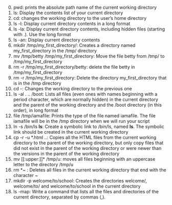 0. pwd: prints the absolute path name of the current working directory
1. ls: Display the contents list of your current directory
2. cd: changes the working directory to the user’s home directory
3. ls -l: Display current directory contents in a long format
4. ls -la: Display current directory contents, including hidden files (starting with .). Use the long format
5. ls -an: Display current directory contents
6. mkdir /tmp/my_first_directory/: Creates a directory named my_first_directory in the /tmp/ directory
7. mv /tmp/betty /tmp/my_first_directory: Move the file betty from /tmp/ to /tmp/my_first_directory
8. rm -r /tmp/my_first_directory/betty: delete the file betty in /tmp/my_first_directory
9. rm -r /tmp/my_first_directory: Delete the directory my_first_directory that is in the /tmp directory
10. cd -: Changes the working directory to the previous one
11. ls -al . .. /boot: Lists all files (even ones with names beginning with a period character, which are normally hidden) in the current directory and the parent of the working directory and the /boot directory (in this order), in long format
12. file /tmp/iamafile: Prints the type of the file named iamafile. The file iamafile will be in the /tmp directory when we will run your script
13. ln -s /bin/ls __ls__: Create a symbolic link to /bin/ls, named __ls__. The symbolic link should be created in the current working directory
14. cp -r -u *.html ..: Copies all the HTML files from the current working directory to the parent of the working directory, but only copy files that did not exist in the parent of the working directory or were newer than the versions in the parent of the working directory
15. mv [[:upper:]]* /tmp/u: moves all files beginning with an uppercase letter to the directory /tmp/u
16. rm *~ : Deletes all files in the current working directory that end with the character ~
17. mkdir -p welcome/to/school: Creates the directories welcome/, welcome/to/ and welcome/to/school in the current directory
18. ls -map: Write a command that lists all the files and directories of the current directory, separated by commas (,).
